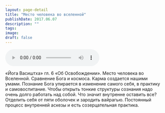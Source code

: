 ```yaml
---
layout: page-detail
title: "Место человека во вселенной"
publishDate: 2017.06.07
description: ""
tags:
image:
draft: false
---
```


<audio title="2017.06.07 - Место человека во вселенной.mp3" src="https://filer-api.advayta.org/v1.0/public/files/73984" controls=""></audio>

 «Йога Васиштха» гл. 6 «Об Освобождении». Место человека во Вселенной. Сравнение Бога и космоса. Карма создается нашими умами. Познание Бога упирается в изменение самого себя, в практику и самовоспитание. Чтобы открыть тонкие структуры сознания надо очень долго работать над собой. Что значит внутренне оставить все? Отделить себя от пяти оболочек и зародить вайрагью. Постоянный процесс внутренней аскезы и есть созерцательная практика. 

  
